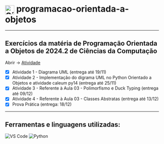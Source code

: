 <h1>
  <img src="https://cdn.jsdelivr.net/gh/devicons/devicon/icons/python/python-original.svg" alt="Símbolo Python" width="30" style="vertical-align: middle;">
  programacao-orientada-a-objetos
</h1>

***
## Exercícios da matéria de Programação Orientada a Objetos de 2024.2 de Ciências da Computação
Abrir -> [Atividade](https://github.com/thetwelvedev/programacao-orientada-a-objetos/tree/main/Atividades)
- [x] Atividade 1 - Diagrama UML (entrega até 19/11)
- [x] Atividade 2 - Implementação do digrama UML no Python Orientado a Objetos e atividade caleum py14 (entrega até 25/11)
- [x] Atividade 3 - Referente à Aula 03 - Polimorfismo e Duck Typing (entrega até 09/12)
- [x] Atividade 4 - Referente à Aula 03 - Classes Abstratas (entrega até 13/12)
- [x] Prova Prática (entrega: 18/12)

***

## Ferramentas e linguagens utilizadas:
<div>
<img src="https://img.shields.io/badge/-VS%20Code-007ACC?logo=visual-studio-code&logoColor=white&style=flat" alt="VS Code">
<img src="https://img.shields.io/badge/-Python-3776AB?logo=python&logoColor=white&style=flat" alt="Python">
</div>
